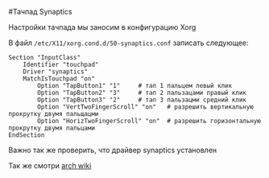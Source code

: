 #Тачпад Synaptics

Настройки тачпада мы заносим в конфигурацию Xorg

В файл `/etc/X11/xorg.cond.d/50-synaptics.conf` записать следующее:

```
Section "InputClass"
	Identifier "touchpad"
	Driver "synaptics"
	MatchIsTouchpad "on"
		Option "TapButton1" "1"		# тап 1 пальцем левый клик
		Option "TapButton2" "3"		# тап 2 пальзацами правый клик
		Option "TapButton3" "2"		# тап 3 пальзацми средний клик
		Option "VertTwoFingerScroll" "on"	# разрешить вертикальную прокрутку двумя пальщацми
		Option "HorizTwoFingerScroll" "on"	# разрешить горизонтальную прокрутку двумя пальцами
EndSection
```
Важно так же проверить, что драйвер synaptics установлен

Так же смотри [arch wiki](https://wiki.archlinux.org/index.php/Touchpad_Synaptics)

